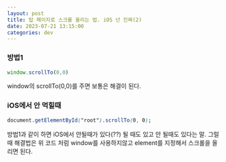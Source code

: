 ```yaml
---
layout: post
title: 탑 페이지로 스크롤 올리는 법. iOS 넌 진짜(2)
date: 2023-07-21 13:15:00
categories: dev
---
```


### 방법1 

```javascript
window.scrollTo(0,0)
```

window의 scrollTo(0,0)를 주면 보통은 해결이 된다.

### **iOS에서 안 먹힐때**

```css
document.getElementById("root").scrollTo(0, 0);
```

방법1과 같이 하면 iOS에서 안될때가 있다(??)
될 때도 있고 안 될때도 있다는 말.
그럴 때 해결법은 위 코드 처럼 window를 사용하지않고 element를 지정해서 스크롤을 올리면 된다. 
